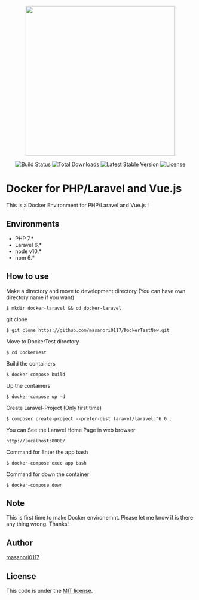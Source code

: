 <p align="center"><img src="https://res.cloudinary.com/dtfbvvkyp/image/upload/v1566331377/laravel-logolockup-cmyk-red.svg" width="400"></p>

<p align="center">
<a href="https://travis-ci.org/laravel/framework"><img src="https://travis-ci.org/laravel/framework.svg" alt="Build Status"></a>
<a href="https://packagist.org/packages/laravel/framework"><img src="https://poser.pugx.org/laravel/framework/d/total.svg" alt="Total Downloads"></a>
<a href="https://packagist.org/packages/laravel/framework"><img src="https://poser.pugx.org/laravel/framework/v/stable.svg" alt="Latest Stable Version"></a>
<a href="https://packagist.org/packages/laravel/framework"><img src="https://poser.pugx.org/laravel/framework/license.svg" alt="License"></a>
</p>

# Docker for PHP/Laravel and Vue.js
This is a Docker Environment for PHP/Laravel and Vue.js !


## Environments
* PHP 7.*
* Laravel 6.*
* node v10.*
* npm 6.*

## How to use

Make a directory and move to development directory (You can have own directory name if you want)
```
$ mkdir docker-laravel && cd docker-laravel
```

git clone
```
$ git clone https://github.com/masanori0117/DockerTestNew.git
```

Move to DockerTest directory
```
$ cd DockerTest
```

Build the containers
```
$ docker-compose build
```

Up the containers
```
$ docker-compose up -d
```

Create Laravel-Project (Only first time)
```
$ composer create-project --prefer-dist laravel/laravel:^6.0 .
```

You can See the Laravel Home Page in web browser
```
http://localhost:8000/
```

Command for Enter the app bash
```
$ docker-compose exec app bash
```

Command for down the container
```
$ docker-compose down
```

## Note
This is first time to make Docker environemnt. Please let me know if is there any thing wrong. Thanks!

## Author
[masanori0117](https://github.com/masanori0117)

## License
This code is under the [MIT license](https://opensource.org/licenses/MIT).